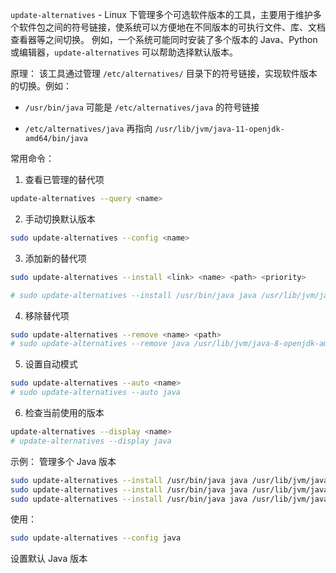 `update-alternatives` - Linux 下管理多个可选软件版本的工具，主要用于维护多个软件包之间的符号链接，使系统可以方便地在不同版本的可执行文件、库、文档查看器等之间切换。
例如，一个系统可能同时安装了多个版本的 Java、Python 或编辑器，`update-alternatives` 可以帮助选择默认版本。

原理：
该工具通过管理 `/etc/alternatives/` 目录下的符号链接，实现软件版本的切换。例如：

- `/usr/bin/java` 可能是 `/etc/alternatives/java` 的符号链接
    
- `/etc/alternatives/java` 再指向 `/usr/lib/jvm/java-11-openjdk-amd64/bin/java`

常用命令：
1. 查看已管理的替代项
```bash
update-alternatives --query <name>
```

2. 手动切换默认版本
```bash
sudo update-alternatives --config <name>
```

3. 添加新的替代项
```bash
sudo update-alternatives --install <link> <name> <path> <priority>

# sudo update-alternatives --install /usr/bin/java java /usr/lib/jvm/java-8-openjdk-amd64/bin/java 1000
```

4. 移除替代项
```bash
sudo update-alternatives --remove <name> <path>
# sudo update-alternatives --remove java /usr/lib/jvm/java-8-openjdk-amd64/bin/java
```

5. 设置自动模式
```bash
sudo update-alternatives --auto <name>
# sudo update-alternatives --auto java
```

6. 检查当前使用的版本
```bash
update-alternatives --display <name>
# update-alternatives --display java
```

示例：
管理多个 Java 版本
```bash
sudo update-alternatives --install /usr/bin/java java /usr/lib/jvm/java-8-openjdk-amd64/bin/java 1000
sudo update-alternatives --install /usr/bin/java java /usr/lib/jvm/java-11-openjdk-amd64/bin/java 1100
sudo update-alternatives --install /usr/bin/java java /usr/lib/jvm/java-17-openjdk-amd64/bin/java 1200
```

使用：
```bash
sudo update-alternatives --config java
```
设置默认 Java 版本
